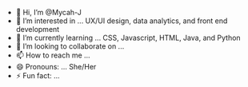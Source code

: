 - 👋 Hi, I’m @Mycah-J
- 👀 I’m interested in ... UX/UI design, data analytics, and front end development
- 🌱 I’m currently learning ... CSS, Javascript, HTML, Java, and Python
- 💞️ I’m looking to collaborate on ...
- 📫 How to reach me ...
- 😄 Pronouns: ... She/Her
- ⚡ Fun fact: ...

<!---
Mycah-J/Mycah-J is a ✨ special ✨ repository because its `README.md` (this file) appears on your GitHub profile.
You can click the Preview link to take a look at your changes.
--->
